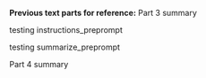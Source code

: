 **Previous text parts for reference:**
Part 3 summary

testing instructions_preprompt

testing summarize_preprompt

Part 4 summary